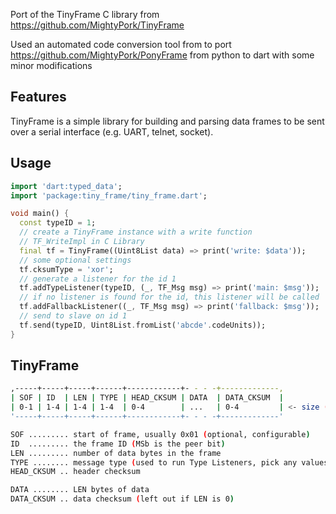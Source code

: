 Port of the TinyFrame C library from https://github.com/MightyPork/TinyFrame

Used an automated code conversion tool from to port https://github.com/MightyPork/PonyFrame from python to dart with some minor modifications

## Features

TinyFrame is a simple library for building and parsing data frames to be sent over a serial interface (e.g. UART, telnet, socket). 

## Usage

```dart
import 'dart:typed_data';
import 'package:tiny_frame/tiny_frame.dart';

void main() {
  const typeID = 1;
  // create a TinyFrame instance with a write function
  // TF_WriteImpl in C Library
  final tf = TinyFrame((Uint8List data) => print('write: $data'));
  // some optional settings
  tf.cksumType = 'xor';
  // generate a listener for the id 1
  tf.addTypeListener(typeID, (_, TF_Msg msg) => print('main: $msg'));
  // if no listener is found for the id, this listener will be called
  tf.addFallbackListener((_, TF_Msg msg) => print('fallback: $msg'));
  // send to slave on id 1
  tf.send(typeID, Uint8List.fromList('abcde'.codeUnits));
}
```


## TinyFrame
```sh
,-----+-----+-----+------+------------+- - - -+-------------,
| SOF | ID  | LEN | TYPE | HEAD_CKSUM | DATA  | DATA_CKSUM  |
| 0-1 | 1-4 | 1-4 | 1-4  | 0-4        | ...   | 0-4         | <- size (bytes)
'-----+-----+-----+------+------------+- - - -+-------------'

SOF ......... start of frame, usually 0x01 (optional, configurable)
ID  ......... the frame ID (MSb is the peer bit)
LEN ......... number of data bytes in the frame
TYPE ........ message type (used to run Type Listeners, pick any values you like)
HEAD_CKSUM .. header checksum

DATA ........ LEN bytes of data
DATA_CKSUM .. data checksum (left out if LEN is 0)
```

